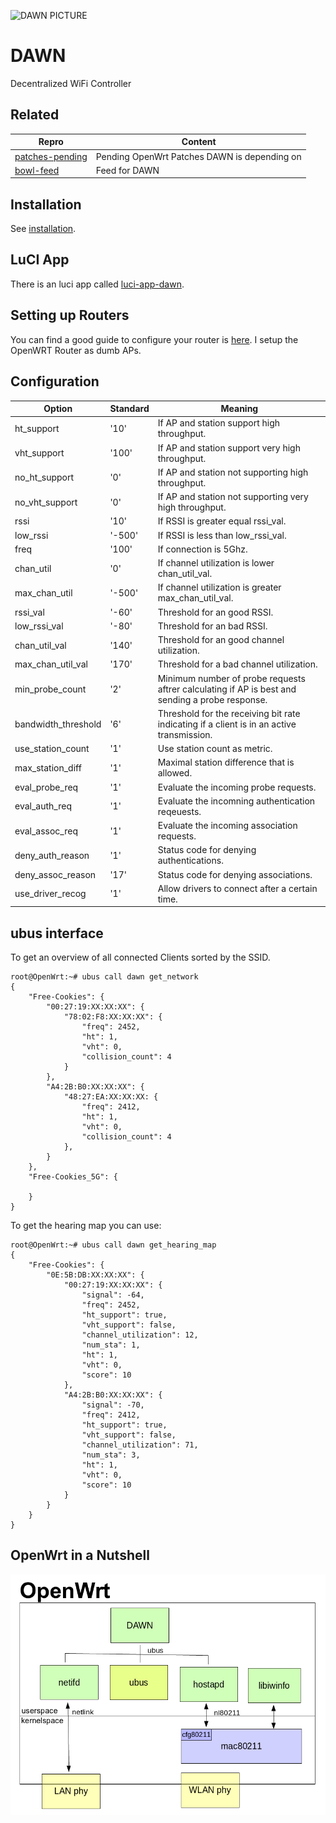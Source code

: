 ![DAWN PICTURE](https://image.ibb.co/nbmNfJ/dawn_bla.png)

# DAWN
Decentralized WiFi Controller

## Related

|Repro             |Content                   |
|------------------|--------------------------|
|[patches-pending](https://github.com/berlin-open-wireless-lab/patches-pending)|Pending OpenWrt Patches DAWN is depending on|
|[bowl-feed](https://github.com/berlin-open-wireless-lab/bowl-feed)|Feed for DAWN|

## Installation

See [installation](INSTALL.md).

## LuCI App
There is an luci app called [luci-app-dawn](https://github.com/berlin-open-wireless-lab/bowl-feed).

## Setting up Routers

You can find a good guide to configure your router is [here](https://gist.github.com/braian87b/bba9da3a7ac23c35b7f1eecafecdd47d).
I setup the OpenWRT Router as dumb APs.

## Configuration


|Option             |Standard | Meaning |
|-------------------|---------|---------|
|ht_support         |  '10'   |If AP and station support high throughput.|
|vht_support        |  '100'  |If AP and station support very high throughput.|
|no_ht_support      |  '0'    |If AP and station not supporting high throughput.|
|no_vht_support     |  '0'    |If AP and station not supporting very high throughput.
|rssi               |  '10'   |If RSSI is greater equal rssi_val.|
|low_rssi           |  '-500' |If RSSI is less than low_rssi_val.|
|freq               |  '100'  |If connection is 5Ghz.|
|chan_util          |  '0'    |If channel utilization is lower chan_util_val.|
|max_chan_util      |  '-500' |If channel utilization is greater max_chan_util_val.|
|rssi_val           |  '-60'  |Threshold for an good RSSI.|
|low_rssi_val       |  '-80'  |Threshold for an bad RSSI.|
|chan_util_val      |  '140'  |Threshold for an good channel utilization.|
|max_chan_util_val  |  '170'  |Threshold for a bad channel utilization.|
|min_probe_count    |  '2'    |Minimum number of probe requests aftrer calculating if AP is best and sending a probe response.|
|bandwidth_threshold |  '6'    |Threshold for the receiving bit rate indicating if a client is in an active transmission.|
|use_station_count  |  '1'    |Use station count as metric.|
|max_station_diff   |  '1'    |Maximal station difference that is allowed.|
|eval_probe_req     |  '1'    |Evaluate the incoming probe requests.|
|eval_auth_req      |  '1'    |Evaluate the incomning authentication reqeuests.|
|eval_assoc_req     |  '1'    |Evaluate the incoming association requests.|
|deny_auth_reason   |  '1'    |Status code for denying authentications.|
|deny_assoc_reason  |  '17'   |Status code for denying associations.|
|use_driver_recog   |  '1'    |Allow drivers to connect after a certain time.|


## ubus interface
To get an overview of all connected Clients sorted by the SSID.

    root@OpenWrt:~# ubus call dawn get_network
    {
	    "Free-Cookies": {
		    "00:27:19:XX:XX:XX": {
			    "78:02:F8:XX:XX:XX": {
				    "freq": 2452,
				    "ht": 1,
				    "vht": 0,
				    "collision_count": 4
			    }
		    },
		    "A4:2B:B0:XX:XX:XX": {
			    "48:27:EA:XX:XX:XX: {
				    "freq": 2412,
				    "ht": 1,
				    "vht": 0,
				    "collision_count": 4
			    },
		    }
	    },
	    "Free-Cookies_5G": {
    		
	    }
    }
To get the hearing map you can use:

    root@OpenWrt:~# ubus call dawn get_hearing_map
    {
	    "Free-Cookies": {
		    "0E:5B:DB:XX:XX:XX": {
			    "00:27:19:XX:XX:XX": {
				    "signal": -64,
				    "freq": 2452,
				    "ht_support": true,
				    "vht_support": false,
				    "channel_utilization": 12,
				    "num_sta": 1,
				    "ht": 1,
				    "vht": 0,
				    "score": 10
			    },
			    "A4:2B:B0:XX:XX:XX": {
				    "signal": -70,
				    "freq": 2412,
				    "ht_support": true,
				    "vht_support": false,
				    "channel_utilization": 71,
				    "num_sta": 3,
				    "ht": 1,
				    "vht": 0,
				    "score": 10
			    }
		    }
	    }
    }


##  OpenWrt in a Nutshell

![OpenWrtInANuthshell](https://raw.githubusercontent.com/PolynomialDivision/upload_stuff/master/dawn_pictures/openwrt_in_a_nutshell_dawn.png)


